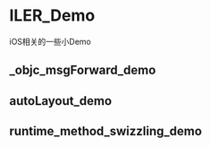 # ILER_Demo
iOS相关的一些小Demo
## _objc_msgForward_demo

## autoLayout_demo 

## runtime_method_swizzling_demo  
